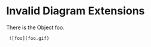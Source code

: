 # Invalid Diagram Extensions

There is the Object foo.

     ![foo](foo.gif)
<!-- ^^^^^^^^^^^^^^^
error: unsupported diagram file name extension 'foo.gif' [diagram.filename.extension.unsupported]
     ^^^^^^^^^^^^^^^
note: extension must be one of [.html, .html.png, .mockup.html, .png, .svg, .tables.html, .txt, .yaml] [diagram.filename.extension.hint]
-->
